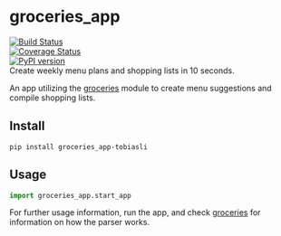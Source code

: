 ﻿# groceries_app
[![Build Status](https://travis-ci.org/tobiasli/groceries_app.svg?branch=master)](https://travis-ci.org/tobiasli/groceries_app)<br/>
[![Coverage Status](https://coveralls.io/repos/github/tobiasli/groceries_app/badge.svg?branch=master)](https://coveralls.io/github/tobiasli/groceries_app?branch=master)<br/>
[![PyPI version](https://badge.fury.io/py/groceries_app-tobiasli.svg)](https://badge.fury.io/py/groceries_app-tobiasli)<br/>
Create weekly menu plans and shopping lists in 10 seconds.

An app utilizing the [groceries](https://github.com/tobiasli/groceries) module
to create menu suggestions and compile shopping lists.

## Install
```
pip install groceries_app-tobiasli
```

## Usage
```python
import groceries_app.start_app
```

For further usage information, run the app, and check [groceries](https://github.com/tobiasli/groceries)
for information on how the parser works.
